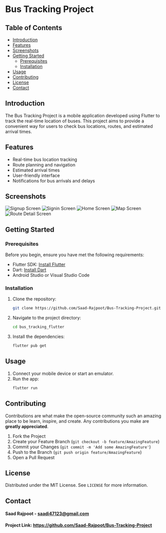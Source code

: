 # Bus Tracking Project

## Table of Contents

- [Introduction](#introduction)
- [Features](#features)
- [Screenshots](#screenshots)
- [Getting Started](#getting-started)
  - [Prerequisites](#prerequisites)
  - [Installation](#installation)
- [Usage](#usage)
- [Contributing](#contributing)
- [License](#license)
- [Contact](#contact)

## Introduction

The Bus Tracking Project is a mobile application developed using Flutter to track the real-time location of buses. This project aims to provide a convenient way for users to check bus locations, routes, and estimated arrival times.

## Features

- Real-time bus location tracking
- Route planning and navigation
- Estimated arrival times
- User-friendly interface
- Notifications for bus arrivals and delays

## Screenshots

![Signup Screen](https://user-images.githubusercontent.com/69424471/230732957-ba241a1b-83ea-4d2d-8de6-a5108d61643a.jpeg)
![Signin Screen](https://user-images.githubusercontent.com/69424471/230732960-f80bc874-fe03-4759-9ece-65e475bbf971.jpeg)
![Home Screen](https://user-images.githubusercontent.com/69424471/230732970-88bba274-aa3b-403a-a74f-3c5b328f5bfd.jpeg)
![Map Screen](https://user-images.githubusercontent.com/69424471/230732961-118ea3d8-27fb-43d8-b5c7-ef5de6e7c254.jpeg)
![Route Detail Screen](https://user-images.githubusercontent.com/69424471/230732967-2129ab16-ae96-42f3-adda-116d5c7240ce.jpeg)

## Getting Started

### Prerequisites

Before you begin, ensure you have met the following requirements:

- Flutter SDK: [Install Flutter](https://flutter.dev/docs/get-started/install)
- Dart: [Install Dart](https://dart.dev/get-dart)
- Android Studio or Visual Studio Code

### Installation

1. Clone the repository:
    ```sh
    git clone https://github.com/Saad-Rajpoot/Bus-Tracking-Project.git
    ```
2. Navigate to the project directory:
    ```sh
    cd bus_tracking_flutter
    ```
3. Install the dependencies:
    ```sh
    flutter pub get
    ```

## Usage

1. Connect your mobile device or start an emulator.
2. Run the app:
    ```sh
    flutter run
    ```

## Contributing

Contributions are what make the open-source community such an amazing place to be learn, inspire, and create. Any contributions you make are **greatly appreciated**.

1. Fork the Project
2. Create your Feature Branch (`git checkout -b feature/AmazingFeature`)
3. Commit your Changes (`git commit -m 'Add some AmazingFeature'`)
4. Push to the Branch (`git push origin feature/AmazingFeature`)
5. Open a Pull Request

## License

Distributed under the MIT License. See `LICENSE` for more information.

## Contact

#### Saad Rajpoot - saadi47123@gmail.com

#### Project Link: https://github.com/Saad-Rajpoot/Bus-Tracking-Project





   



